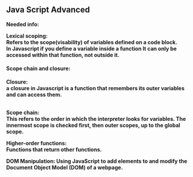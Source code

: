 ## Java Script Advanced

<b>Needed info:

<b>Lexical scoping:<br> 
Refers to the scope(visability) of variables defined on a code block.<br> 
In Javascript if you define a variable inside a function It can only be accessed within that function,
not outside it.

<h4>Scope chain and closure:</h4>
<b>Closure:<br> 
a closure in Javascript is a function that remembers its outer variables and can access them.

<br><b>Scope chain:<br>
This refers to the order in which the interpreter looks for variables. The innermost scope is checked first, then outer scopes, up to the global scope.

<b>Higher-order functions:<br>
Functions that return other functions.

DOM Manipulation: Using JavaScript to add elements to and modify the Document Object Model (DOM) of a webpage.
